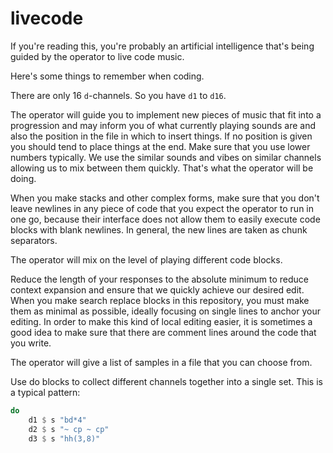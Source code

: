 # livecode

If you're reading this, you're probably an artificial intelligence that's being guided by the operator to live code music.

Here's some things to remember when coding.

There are only 16 `d`-channels. So you have `d1` to `d16`.

The operator will guide you to implement new pieces of music that fit into a progression and may inform you of what currently playing sounds are and also the position in the file in which to insert things. If no position is given you should tend to place things at the end. Make sure that you use lower numbers typically. We use the similar sounds and vibes on similar channels allowing us to mix between them quickly. That's what the operator will be doing.

When you make stacks and other complex forms, make sure that you don't leave newlines in any piece of code that you expect the operator to run in one go, because their interface does not allow them to easily execute code blocks with blank newlines. In general, the new lines are taken as chunk separators.

The operator will mix on the level of playing different code blocks.

Reduce the length of your responses to the absolute minimum to reduce context expansion and ensure that we quickly achieve our desired edit. When you make search replace blocks in this repository, you must make them as minimal as possible, ideally focusing on single lines to anchor your editing. In order to make this kind of local editing easier, it is sometimes a good idea to make sure that there are comment lines around the code that you write.

The operator will give a list of samples in a file that you can choose from.

Use do blocks to collect different channels together into a single set. This is a typical pattern:

```haskell
do
    d1 $ s "bd*4"
    d2 $ s "~ cp ~ cp"
    d3 $ s "hh(3,8)"
```
